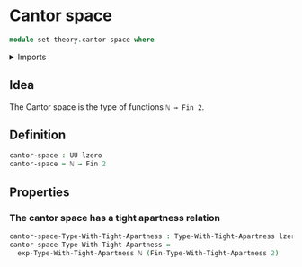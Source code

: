 # Cantor space

```agda
module set-theory.cantor-space where
```

<details><summary>Imports</summary>

```agda
open import foundation.tight-apartness-relations
open import foundation.universe-levels
open import elementary-number-theory.natural-numbers
open import univalent-combinatorics.equality-standard-finite-types
open import univalent-combinatorics.standard-finite-types
```

</details>

## Idea

The Cantor space is the type of functions `ℕ → Fin 2`.

## Definition

```agda
cantor-space : UU lzero
cantor-space = ℕ → Fin 2
```

## Properties

### The cantor space has a tight apartness relation

```agda
cantor-space-Type-With-Tight-Apartness : Type-With-Tight-Apartness lzero lzero
cantor-space-Type-With-Tight-Apartness =
  exp-Type-With-Tight-Apartness ℕ (Fin-Type-With-Tight-Apartness 2)
```
